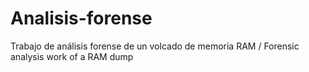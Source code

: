# Analisis-forense
 Trabajo de análisis forense de un volcado de memoria RAM / Forensic analysis work of a RAM dump 
